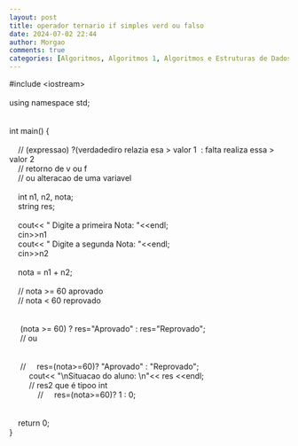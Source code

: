 ```yaml
---
layout: post
title: operador ternario if simples verd ou falso
date: 2024-07-02 22:44
author: Morgao
comments: true
categories: [Algoritmos, Algoritmos 1, Algoritmos e Estruturas de Dados, beecrowd, Linguagem C, Programação]
---
```

#include &lt;iostream&gt;<br /><br />using namespace std;<br /><br /><br />int main() {<br />&nbsp;&nbsp; <br />&nbsp;&nbsp; &nbsp;// (expressao) ?(verdadediro relazia esa &gt; valor 1&nbsp; : falta realiza essa &gt; valor 2<br />&nbsp;&nbsp; &nbsp;// retorno de v ou f<br />&nbsp;&nbsp; &nbsp;// ou alteracao de uma variavel<br />&nbsp;&nbsp; <br />&nbsp;&nbsp; &nbsp;int n1, n2, nota;<br />&nbsp;&nbsp; &nbsp;string res;<br />&nbsp;&nbsp; <br />&nbsp;&nbsp; &nbsp;cout&lt;&lt; " Digite a primeira Nota: "&lt;&lt;endl;<br />&nbsp;&nbsp; &nbsp;cin&gt;&gt;n1<br />&nbsp;&nbsp; &nbsp;cout&lt;&lt; " Digite a segunda Nota: "&lt;&lt;endl;<br />&nbsp;&nbsp; &nbsp;cin&gt;&gt;n2<br />&nbsp;&nbsp; <br />&nbsp;&nbsp; &nbsp;nota = n1 + n2;<br />&nbsp;&nbsp; <br />&nbsp;&nbsp; &nbsp;// nota &gt;= 60 aprovado<br />&nbsp;&nbsp; &nbsp;// nota &lt; 60 reprovado<br /><br />&nbsp;&nbsp; <br />&nbsp;&nbsp;&nbsp; &nbsp;(nota &gt;= 60) ? res="Aprovado" : res="Reprovado";<br />&nbsp;&nbsp;&nbsp; &nbsp;// ou<br />&nbsp;&nbsp;&nbsp; <br />&nbsp;&nbsp;&nbsp; <br />&nbsp;&nbsp;&nbsp; &nbsp;// &nbsp;&nbsp; &nbsp;res=(nota&gt;=60)? "Aprovado" : "Reprovado";<br />&nbsp;&nbsp;&nbsp; &nbsp;&nbsp;&nbsp; &nbsp;cout&lt;&lt; "\nSituacao do aluno: \n"&lt;&lt; res &lt;&lt;endl;<br />&nbsp;&nbsp;&nbsp; &nbsp;&nbsp;&nbsp; &nbsp;// res2 que é tipoo int <br />&nbsp;&nbsp;&nbsp; &nbsp;&nbsp;&nbsp; &nbsp;&nbsp;&nbsp; &nbsp;// &nbsp;&nbsp; &nbsp;res=(nota&gt;=60)? 1 : 0;<br /><br />&nbsp;&nbsp; <br />&nbsp;&nbsp; &nbsp;return 0;<br />}
